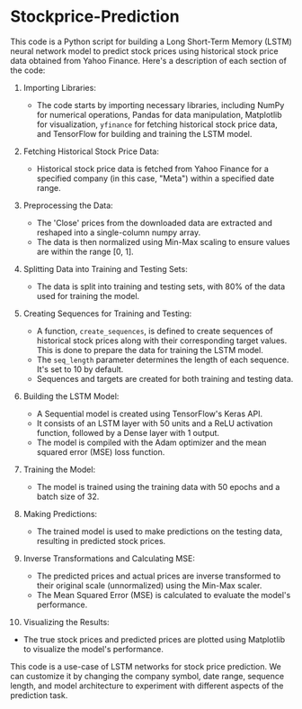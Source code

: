 # Stockprice-Prediction
This code is a Python script for building a Long Short-Term Memory (LSTM) neural network model to predict stock prices using historical stock price data obtained from Yahoo Finance. Here's a description of each section of the code:

1. Importing Libraries:
   - The code starts by importing necessary libraries, including NumPy for numerical operations, Pandas for data manipulation, Matplotlib for visualization, `yfinance` for fetching historical stock price data, and TensorFlow for building and training the LSTM model.

2. Fetching Historical Stock Price Data:
   - Historical stock price data is fetched from Yahoo Finance for a specified company (in this case, "Meta") within a specified date range.

3. Preprocessing the Data:
   - The 'Close' prices from the downloaded data are extracted and reshaped into a single-column numpy array.
   - The data is then normalized using Min-Max scaling to ensure values are within the range [0, 1].

4. Splitting Data into Training and Testing Sets:
   - The data is split into training and testing sets, with 80% of the data used for training the model.

5. Creating Sequences for Training and Testing:
   - A function, `create_sequences`, is defined to create sequences of historical stock prices along with their corresponding target values. This is done to prepare the data for training the LSTM model.
   - The `seq_length` parameter determines the length of each sequence. It's set to 10 by default.
   - Sequences and targets are created for both training and testing data.

6. Building the LSTM Model:
   - A Sequential model is created using TensorFlow's Keras API.
   - It consists of an LSTM layer with 50 units and a ReLU activation function, followed by a Dense layer with 1 output.
   - The model is compiled with the Adam optimizer and the mean squared error (MSE) loss function.

7. Training the Model:
   - The model is trained using the training data with 50 epochs and a batch size of 32.

8. Making Predictions:
   - The trained model is used to make predictions on the testing data, resulting in predicted stock prices.

9. Inverse Transformations and Calculating MSE:
   - The predicted prices and actual prices are inverse transformed to their original scale (unnormalized) using the Min-Max scaler.
   - The Mean Squared Error (MSE) is calculated to evaluate the model's performance.

10. Visualizing the Results:
   - The true stock prices and predicted prices are plotted using Matplotlib to visualize the model's performance.

This code is a use-case of LSTM networks for stock price prediction. We can customize it by changing the company symbol, date range, sequence length, and model architecture to experiment with different aspects of the prediction task.

